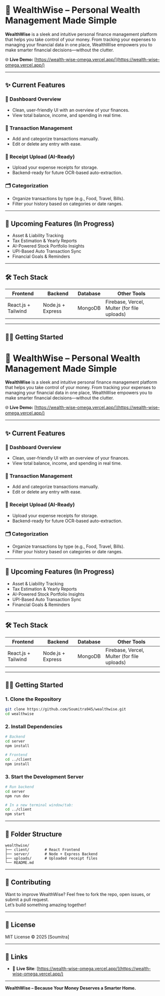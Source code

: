 # 💼 WealthWise – Personal Wealth Management Made Simple

**WealthWise** is a sleek and intuitive personal finance management platform that helps you take control of your money. From tracking your expenses to managing your financial data in one place, WealthWise empowers you to make smarter financial decisions—without the clutter.

🌐 **Live Demo:** [https://wealth-wise-omega.vercel.app/](https://wealth-wise-omega.vercel.app/)

---

## ✨ Current Features

### 📌 Dashboard Overview
- Clean, user-friendly UI with an overview of your finances.
- View total balance, income, and spending in real time.

### 💸 Transaction Management
- Add and categorize transactions manually.
- Edit or delete any entry with ease.

### 📁 Receipt Upload (AI-Ready)
- Upload your expense receipts for storage.
- Backend-ready for future OCR-based auto-extraction.

### 🗂️ Categorization
- Organize transactions by type (e.g., Food, Travel, Bills).
- Filter your history based on categories or date ranges.

---

## 🚧 Upcoming Features (In Progress)

- Asset & Liability Tracking
- Tax Estimation & Yearly Reports
- AI-Powered Stock Portfolio Insights
- UPI-Based Auto Transaction Sync
- Financial Goals & Reminders

---

## 🛠 Tech Stack

| Frontend | Backend | Database | Other Tools         |
|----------|---------|----------|----------------------|
| React.js + Tailwind | Node.js + Express | MongoDB | Firebase, Vercel, Multer (for file uploads) |

---

## 🧑‍💻 Getting Started
# 💼 WealthWise – Personal Wealth Management Made Simple

**WealthWise** is a sleek and intuitive personal finance management platform that helps you take control of your money. From tracking your expenses to managing your financial data in one place, WealthWise empowers you to make smarter financial decisions—without the clutter.

🌐 **Live Demo:** [https://wealth-wise-omega.vercel.app/](https://wealth-wise-omega.vercel.app/)

---

## ✨ Current Features

### 📌 Dashboard Overview
- Clean, user-friendly UI with an overview of your finances.
- View total balance, income, and spending in real time.

### 💸 Transaction Management
- Add and categorize transactions manually.
- Edit or delete any entry with ease.

### 📁 Receipt Upload (AI-Ready)
- Upload your expense receipts for storage.
- Backend-ready for future OCR-based auto-extraction.

### 🗂️ Categorization
- Organize transactions by type (e.g., Food, Travel, Bills).
- Filter your history based on categories or date ranges.

---

## 🚧 Upcoming Features (In Progress)

- Asset & Liability Tracking
- Tax Estimation & Yearly Reports
- AI-Powered Stock Portfolio Insights
- UPI-Based Auto Transaction Sync
- Financial Goals & Reminders

---

## 🛠 Tech Stack

| Frontend | Backend | Database | Other Tools         |
|----------|---------|----------|----------------------|
| React.js + Tailwind | Node.js + Express | MongoDB | Firebase, Vercel, Multer (for file uploads) |

---

## 🧑‍💻 Getting Started

### 1. Clone the Repository
```bash
git clone https://github.com/Soumitra945/wealthwise.git
cd wealthwise
```

### 2. Install Dependencies
```bash
# Backend
cd server
npm install

# Frontend
cd ../client
npm install
```

### 3. Start the Development Server
```bash
# Run backend
cd server
npm run dev

# In a new terminal window/tab:
cd ../client
npm start
```

---

## 📂 Folder Structure

```
wealthwise/
├── client/       # React Frontend
├── server/       # Node + Express Backend
├── uploads/      # Uploaded receipt files
└── README.md
```

---

## 🤝 Contributing

Want to improve WealthWise? Feel free to fork the repo, open issues, or submit a pull request.  
Let’s build something amazing together!

---

## 📄 License

MIT License © 2025 [Soumitra]

---

## 🔗 Links

- 🔗 **Live Site**: [https://wealth-wise-omega.vercel.app/](https://wealth-wise-omega.vercel.app/)

---

**WealthWise – Because Your Money Deserves a Smarter Home.**
